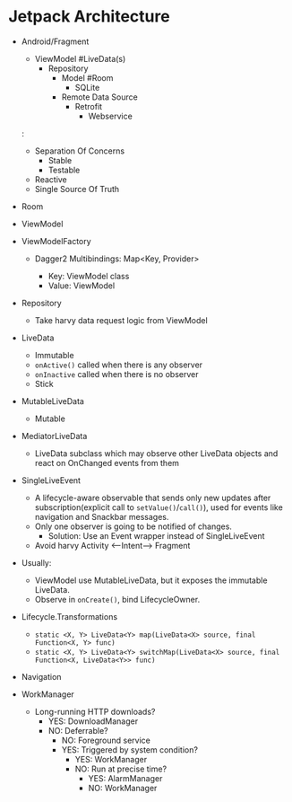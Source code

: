 # Jetpack Architecture

- Android/Fragment
    - ViewModel #LiveData(s)
        - Repository
            - Model #Room
                - SQLite
            - Remote Data Source
                - Retrofit
                    - Webservice

    :
    - Separation Of Concerns
        - Stable
        - Testable
    - Reactive
    - Single Source Of Truth

- Room

- ViewModel

- ViewModelFactory
    - Dagger2 Multibindings: Map<Key, Provider<Value>>
        - Key: ViewModel class
        - Value: ViewModel

- Repository
    - Take harvy data request logic from ViewModel

- LiveData
    - Immutable
    - `onActive()` called when there is any observer
    - `onInactive` called when there is no observer
    - Stick

- MutableLiveData
    - Mutable

- MediatorLiveData
    - LiveData subclass which may observe other LiveData objects and react on OnChanged events from them

- SingleLiveEvent
    - A lifecycle-aware observable that sends only new updates after subscription(explicit call to `setValue()`/`call()`), used for events like navigation and Snackbar messages.
    - Only one observer is going to be notified of changes.
        - Solution: Use an Event wrapper instead of SingleLiveEvent
    - Avoid harvy Activity <--Intent--> Fragment 

- Usually:
    - ViewModel use MutableLiveData, but it exposes the immutable LiveData.
    - Observe in `onCreate()`, bind LifecycleOwner.

- Lifecycle.Transformations
    - `static <X, Y> LiveData<Y> map(LiveData<X> source, final Function<X, Y> func)`
    - `static <X, Y> LiveData<Y> switchMap(LiveData<X> source, final Function<X, LiveData<Y>> func)`

- Navigation

- WorkManager
    - Long-running HTTP downloads?
        - YES: DownloadManager
        - NO: Deferrable?
            - NO: Foreground service
            - YES: Triggered by system condition?
                - YES: WorkManager
                - NO: Run at precise time?
                    - YES: AlarmManager
                    - NO: WorkManager
